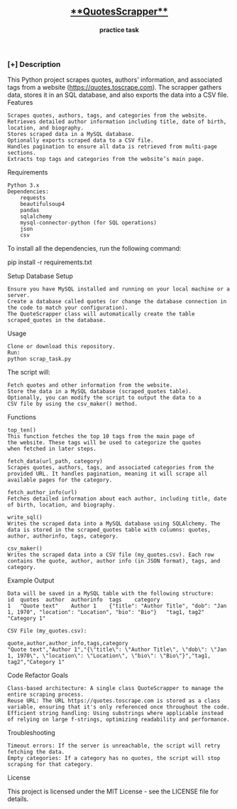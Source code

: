 <h2 align="center"><u>**QuotesScrapper**</u></h2>

<h4 align="center"> practice task </h4>

<p align="center">
<br>
</p>

### [+] Description
This Python project scrapes quotes, authors' information, and associated tags from a website (https://quotes.toscrape.com). The scrapper gathers data, stores it in an SQL database, and also exports the data into a CSV file.
Features

    Scrapes quotes, authors, tags, and categories from the website.
    Retrieves detailed author information including title, date of birth, location, and biography.
    Stores scraped data in a MySQL database.
    Optionally exports scraped data to a CSV file.
    Handles pagination to ensure all data is retrieved from multi-page sections.
    Extracts top tags and categories from the website’s main page.

Requirements

    Python 3.x
    Dependencies:
        requests
        beautifulsoup4
        pandas
        sqlalchemy
        mysql-connector-python (for SQL operations)
        json
        csv

To install all the dependencies, run the following command:

pip install -r requirements.txt

Setup
Database Setup

    Ensure you have MySQL installed and running on your local machine or a server.
    Create a database called quotes (or change the database connection in the code to match your configuration).
    The QuoteScrapper class will automatically create the table scraped_quotes in the database.

Usage

    Clone or download this repository.
    Run:
    python scrap_task.py

The script will:

    Fetch quotes and other information from the website.
    Store the data in a MySQL database (scraped_quotes table).
    Optionally, you can modify the script to output the data to a 
    CSV file by using the csv_maker() method.

Functions

    top_ten()
    This function fetches the top 10 tags from the main page of 
    the website. These tags will be used to categorize the quotes 
    when fetched in later steps.

    fetch_data(url_path, category)
    Scrapes quotes, authors, tags, and associated categories from the provided URL. It handles pagination, meaning it will scrape all available pages for the category.

    fetch_author_info(url)
    Fetches detailed information about each author, including title, date of birth, location, and biography.

    write_sql()
    Writes the scraped data into a MySQL database using SQLAlchemy. The data is stored in the scraped_quotes table with columns: quotes, author, authorinfo, tags, category.

    csv_maker()
    Writes the scraped data into a CSV file (my_quotes.csv). Each row contains the quote, author, author info (in JSON format), tags, and category.

Example Output

    Data will be saved in a MySQL table with the following structure:
    id	quotes	author	authorinfo	tags	category
    1	"Quote text"	Author 1	{"title": "Author Title", "dob": "Jan 1, 1970", "location": "Location", "bio": "Bio"}	"tag1, tag2"	"Category 1"

    CSV File (my_quotes.csv):

    quote,author,author_info,tags,category
    "Quote text","Author 1","{\"title\": \"Author Title\", \"dob\": \"Jan 1, 1970\", \"location\": \"Location\", \"bio\": \"Bio\"}","tag1, tag2","Category 1"

Code Refactor Goals

    Class-based architecture: A single class QuoteScrapper to manage the entire scraping process.
    Reuse URL: The URL https://quotes.toscrape.com is stored as a class variable, ensuring that it's only referenced once throughout the code.
    Efficient string handling: Using substrings where applicable instead of relying on large f-strings, optimizing readability and performance.

Troubleshooting

    Timeout errors: If the server is unreachable, the script will retry fetching the data.
    Empty categories: If a category has no quotes, the script will stop scraping for that category.

License

This project is licensed under the MIT License - see the LICENSE file for details.


